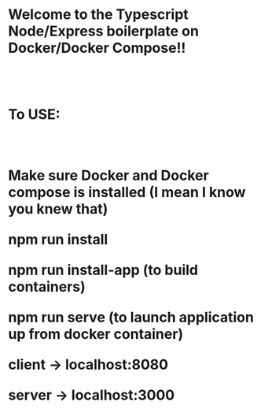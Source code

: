 <h1>Welcome to the Typescript Node/Express boilerplate on Docker/Docker Compose!! <h1>

<br>

<p>To USE:</p>
<br/>

<p>Make sure Docker and Docker compose is installed (I mean I know you knew that)</p>

<p>npm run install</p>

<p>npm run install-app  (to build containers)</p>

<p>npm run serve (to launch application up from docker container)</p>

<p>client -> localhost:8080</p>

<p>server -> localhost:3000</p>
